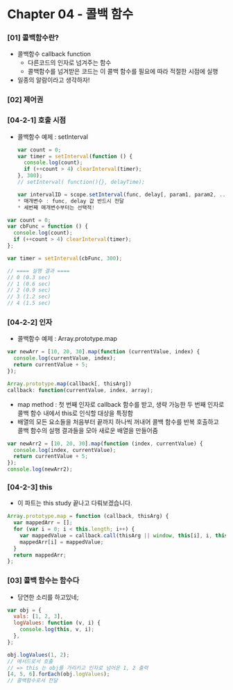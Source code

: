 # Chapter 04 - 콜백 함수

### [01] 콜백함수란?

- 콜백함수 callback function
  - 다른코드의 인자로 넘겨주는 함수
  - 콜백함수를 넘겨받은 코드는 이 콜백 함수를 필요에 따라 적절한 시점에 실행
- 일종의 알람이라고 생각하자!

### [02] 제어권

### [04-2-1] 호출 시점

- 콜백함수 예제 : setInterval
  ```javascript
  var count = 0;
  var timer = setInterval(function () {
    console.log(count);
    if (++count > 4) clearInterval(timer);
  }, 300);
  // setInterval( function(){}, delayTime);
  ```
  ```javascript
  var intervalID = scope.setInterval(func, delay[, param1, param2, ...]);
  * 매개변수 : func, delay 값 반드시 전달
  * 세번째 매개변수부터는 선택적!
  ```

```javascript
var count = 0;
var cbFunc = function () {
  console.log(count);
  if (++count > 4) clearInterval(timer);
};

var timer = setInterval(cbFunc, 300);

// ==== 실행 결과 ====
// 0 (0.3 sec)
// 1 (0.6 sec)
// 2 (0.9 sec)
// 3 (1.2 sec)
// 4 (1.5 sec)
```

### [04-2-2] 인자

- 콜백함수 예제 : Array.prototype.map

```javascript
var newArr = [10, 20, 30].map(function (currentValue, index) {
  console.log(currentValue, index);
  return currentValue + 5;
});
```

```javascript
Array.prototype.map(callback[, thisArg])
callback: function(currentValue, index, array);
```

- map method : 첫 번째 인자로 callback 함수를 받고, 생략 가능한 두 번째 인자로 콜백 함수 내에서 this로 인식할 대상을 특정함
- 배열의 모든 요소들을 처음부터 끝까지 하나씩 꺼내어 콜백 함수를 반복 호출하고 콜백 함수의 실행 결과들을 모아 새로운 배열을 만들어줌

```javascript
var newArr2 = [10, 20, 30].map(function (index, currentValue) {
  console.log(index, currentValue);
  return currentValue + 5;
});
console.log(newArr2);
```

### [04-2-3] this

- 이 파트는 this study 끝나고 다뤄보겠습니다.

```javascript
Array.prototype.map = function (callback, thisArg) {
  var mappedArr = [];
  for (var i = 0; i < this.length; i++) {
    var mappedValue = callback.call(thisArg || window, this[i], i, this);
    mappedArr[i] = mappedValue;
  }
  return mappedArr;
};
```

### [03] 콜백 함수는 함수다

- 당연한 소리를 하고있네;

```javascript
var obj = {
  vals: [1, 2, 3],
  logValues: function (v, i) {
    console.log(this, v, i);
  },
};

obj.logValues(1, 2);
// 메서드로서 호출
// => this 는 obj를 가리키고 인자로 넘어온 1, 2 출력
[4, 5, 6].forEach(obj.logValues);
// 콜백함수로서 전달
```

